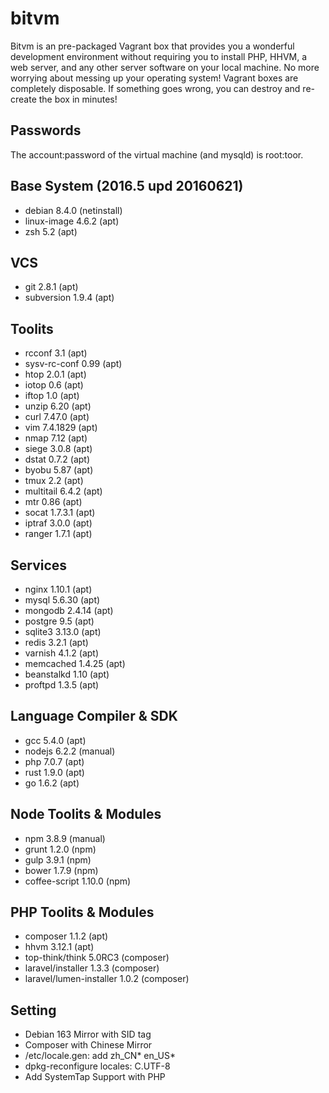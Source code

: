 # bitvm
Bitvm is an pre-packaged Vagrant box that provides you a wonderful development environment without requiring you to install PHP, HHVM, a web server, and any other server software on your local machine. No more worrying about messing up your operating system! Vagrant boxes are completely disposable. If something goes wrong, you can destroy and re-create the box in minutes!

## Passwords
The account:password of the virtual machine (and mysqld) is root:toor.

## Base System (2016.5 upd 20160621)
* debian 8.4.0 (netinstall)
* linux-image 4.6.2 (apt)
* zsh 5.2 (apt)

## VCS
* git 2.8.1 (apt)
* subversion 1.9.4 (apt)

## Toolits
* rcconf 3.1 (apt)
* sysv-rc-conf 0.99 (apt)
* htop 2.0.1 (apt)
* iotop 0.6 (apt)
* iftop 1.0 (apt)
* unzip 6.20 (apt)
* curl 7.47.0 (apt)
* vim 7.4.1829 (apt)
* nmap 7.12 (apt)
* siege 3.0.8 (apt)
* dstat 0.7.2 (apt)
* byobu 5.87 (apt)
* tmux 2.2 (apt)
* multitail 6.4.2 (apt)
* mtr 0.86 (apt)
* socat 1.7.3.1 (apt)
* iptraf 3.0.0 (apt)
* ranger 1.7.1 (apt)

## Services
* nginx 1.10.1 (apt)
* mysql 5.6.30 (apt)
* mongodb 2.4.14 (apt)
* postgre 9.5 (apt)
* sqlite3 3.13.0 (apt)
* redis 3.2.1 (apt)
* varnish 4.1.2 (apt)
* memcached 1.4.25 (apt)
* beanstalkd 1.10 (apt)
* proftpd 1.3.5 (apt)

## Language Compiler & SDK
* gcc 5.4.0 (apt)
* nodejs 6.2.2 (manual)
* php 7.0.7 (apt)
* rust 1.9.0 (apt)
* go 1.6.2 (apt)

## Node Toolits & Modules
* npm 3.8.9 (manual)
* grunt 1.2.0 (npm)
* gulp 3.9.1 (npm)
* bower 1.7.9 (npm)
* coffee-script 1.10.0 (npm)

## PHP Toolits & Modules
* composer 1.1.2 (apt)
* hhvm 3.12.1 (apt)
* top-think/think 5.0RC3 (composer)
* laravel/installer 1.3.3 (composer)
* laravel/lumen-installer 1.0.2 (composer)

## Setting
* Debian 163 Mirror with SID tag
* Composer with Chinese Mirror
* /etc/locale.gen: add zh_CN* en_US*
* dpkg-reconfigure locales: C.UTF-8
* Add SystemTap Support with PHP